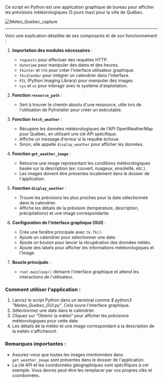 Ce script en Python est une application graphique de bureau pour afficher les prévisions météorologiques (5 jours max) pour la ville de Québec. 

![Meteo_Quebec_capture](https://github.com/danydube1971/Meteo_Quebec/assets/74633244/8d1e1ec0-ac4d-4ecc-a201-8f7908cc3ea1)

--------------------
Voici une explication détaillée de ses composants et de son fonctionnement :

1. **Importation des modules nécessaires** :
   - `requests` pour effectuer des requêtes HTTP.
   - `datetime` pour manipuler des dates et des heures.
   - `tkinter` et `ttk` pour créer l'interface utilisateur graphique.
   - `tkcalendar` pour intégrer un calendrier dans l'interface.
   - `PIL` (Python Imaging Library) pour manipuler des images.
   - `sys` et `os` pour interagir avec le système d'exploitation.

2. **Fonction `resource_path`** :
   - Sert à trouver le chemin absolu d'une ressource, utile lors de l'utilisation de PyInstaller pour créer un exécutable.

3. **Fonction `fetch_weather`** :
   - Récupère les données météorologiques de l'API OpenWeatherMap pour Québec, en utilisant une clé API spécifique.
   - Affiche un message d'erreur si la requête échoue.
   - Sinon, elle appelle `display_weather` pour afficher les données.

4. **Fonction `get_weather_image`** :
   - Retourne une image représentant les conditions météorologiques basée sur la description (ex: couvert, nuageux, ensoleillé, etc.).
   - Les images doivent être présentes localement dans le dossier de l'application.

5. **Fonction `display_weather`** :
   - Trouve les prévisions les plus proches pour la date sélectionnée dans le calendrier.
   - Affiche les détails de la prévision (température, description, précipitations) et une image correspondante.

6. **Configuration de l'interface graphique (GUI)** :
   - Crée une fenêtre principale avec `tk.Tk()`.
   - Ajoute un calendrier pour sélectionner une date.
   - Ajoute un bouton pour lancer la récupération des données météo.
   - Ajoute des labels pour afficher les informations météorologiques et l'image.

7. **Boucle principale** :
   - `root.mainloop()` démarre l'interface graphique et attend les interactions de l'utilisateur.

### Comment utiliser l'application :

1. Lancez le script Python dans un terminal comme *$ python3 "Meteo_Quebec_GUI.py"*. Cela ouvre l'interface graphique.
2. Sélectionnez une date dans le calendrier.
3. Cliquez sur "Obtenir la météo" pour afficher les prévisions météorologiques pour cette date.
4. Les détails de la météo et une image correspondant à la description de la météo s'afficheront.

### Remarques importantes :
- Assurez-vous que toutes les images mentionnées dans `get_weather_image` sont présentes dans le dossier de l'application.
- La clé API et les coordonnées géographiques sont spécifiques à cet exemple. Vous devrez peut-être les remplacer par vos propres clés et coordonnées.
